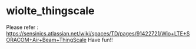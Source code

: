 # wiolte_thingscale

Please refer : https://sensinics.atlassian.net/wiki/spaces/TD/pages/91422721/Wio+LTE+SORACOM+Air+Beam+ThingScale
Have fun!!
